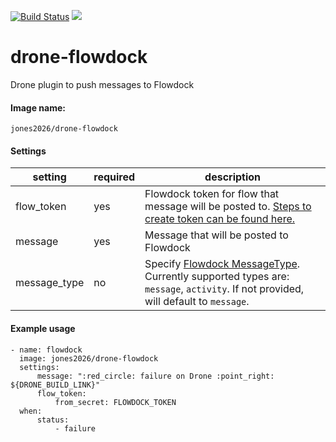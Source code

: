 [![Build Status](https://cloud.drone.io/api/badges/jones2026/drone-flowdock/status.svg)](https://cloud.drone.io/jones2026/drone-flowdock)
[![](https://images.microbadger.com/badges/image/jones2026/drone-flowdock.svg)](https://microbadger.com/images/jones2026/drone-flowdock "Get your own image badge on microbadger.com")

# drone-flowdock
Drone plugin to push messages to Flowdock

#### Image name:
`jones2026/drone-flowdock`

#### Settings

| setting | required | description |
------------- | ------------- | ----------
flow_token | yes | Flowdock token for flow that message will be posted to. [Steps to create token can be found here.](docs/flowdock-setup.md)
message | yes | Message that will be posted to Flowdock
message_type | no | Specify [Flowdock MessageType](https://www.flowdock.com/api/message-types). Currently supported types are: `message`, `activity`. If not provided, will default to `message`.

#### Example usage

```
- name: flowdock
  image: jones2026/drone-flowdock
  settings:
      message: ":red_circle: failure on Drone :point_right: ${DRONE_BUILD_LINK}"
      flow_token:
          from_secret: FLOWDOCK_TOKEN
  when:
      status:
          - failure
```
